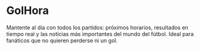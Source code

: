 # GolHora
Mantente al día con todos los partidos: próximos horarios, resultados en tiempo real y las noticias más importantes del mundo del fútbol. Ideal para fanáticos que no quieren perderse ni un gol.
